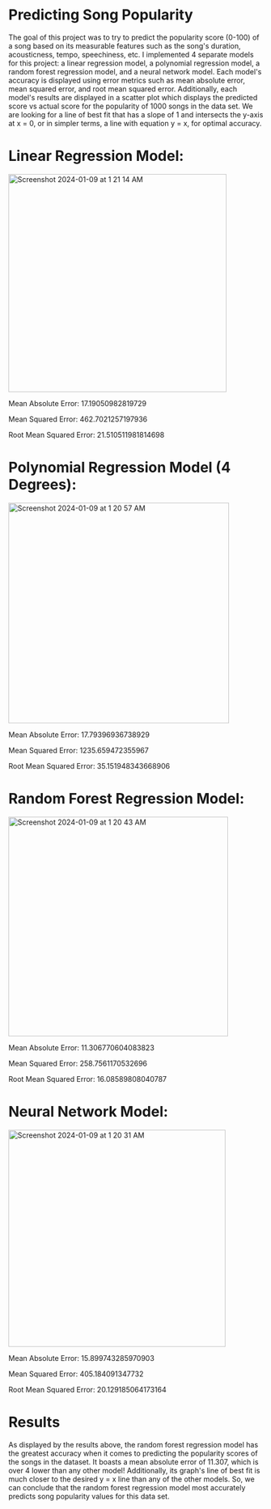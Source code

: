 # Predicting Song Popularity
The goal of this project was to try to predict the popularity score (0-100) of a song based on its measurable features such as the song's duration, acousticness, tempo, speechiness, etc. I implemented 4 separate models for this project: a linear regression model, a polynomial regression model, a random forest regression model, and a neural network model. Each model's accuracy is displayed using error metrics such as mean absolute error, mean squared error, and root mean squared error. Additionally, each model's results are displayed in a scatter plot which displays the predicted score vs actual score for the popularity of 1000 songs in the data set. We are looking for a line of best fit that has a slope of 1 and intersects the y-axis at x = 0, or in simpler terms, a line with equation y = x, for optimal accuracy.

# Linear Regression Model:

<img width="431" alt="Screenshot 2024-01-09 at 1 21 14 AM" src="https://github.com/amoghu26/song-popularity-pred/assets/69988876/5f86f477-b1b7-4f1f-a02b-ac8098502239">

Mean Absolute Error: 17.19050982819729

Mean Squared Error: 462.7021257197936

Root Mean Squared Error: 21.510511981814698





# Polynomial Regression Model (4 Degrees):

<img width="436" alt="Screenshot 2024-01-09 at 1 20 57 AM" src="https://github.com/amoghu26/song-popularity-pred/assets/69988876/b2f8ac32-54f7-4e0b-a357-ecd7a34a519a">

Mean Absolute Error: 17.79396936738929

Mean Squared Error: 1235.659472355967

Root Mean Squared Error: 35.151948343668906






# Random Forest Regression Model:

<img width="434" alt="Screenshot 2024-01-09 at 1 20 43 AM" src="https://github.com/amoghu26/song-popularity-pred/assets/69988876/0fc20af3-b47e-4158-a9f6-1a80ba58df8e">

Mean Absolute Error: 11.306770604083823

Mean Squared Error: 258.7561170532696

Root Mean Squared Error: 16.08589808040787






# Neural Network Model:

<img width="429" alt="Screenshot 2024-01-09 at 1 20 31 AM" src="https://github.com/amoghu26/song-popularity-pred/assets/69988876/94d14c4c-b475-4c1e-b6d1-b95c1b7fae64">

Mean Absolute Error: 15.899743285970903

Mean Squared Error: 405.184091347732

Root Mean Squared Error: 20.129185064173164


# Results 
As displayed by the results above, the random forest regression model has the greatest accuracy when it comes to predicting the popularity scores of the songs in the dataset. It boasts a mean absolute error of 11.307, which is over 4 lower than any other model! Additionally, its graph's line of best fit is much closer to the desired y = x line than any of the other models. So, we can conclude that the random forest regression model most accurately predicts song popularity values for this data set.
